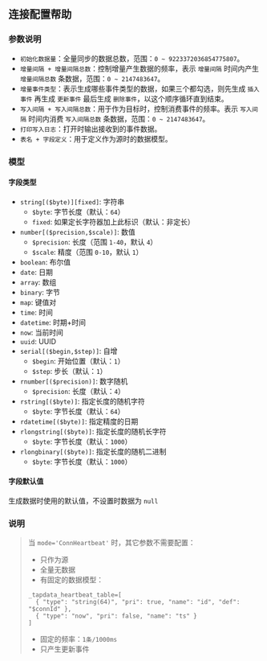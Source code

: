 ## 连接配置帮助

### 参数说明

- `初始化数据量`：全量同步的数据总数，范围：`0 ~ 9223372036854775807`。
- `增量间隔 + 增量间隔总数`：控制增量产生数据的频率，表示 `增量间隔` 时间内产生 `增量间隔总数` 条数据，范围：`0 ~ 2147483647`。
- `增量事件类型`：表示生成哪些事件类型的数据，如果三个都勾选，则先生成 `插入事件` 再生成 `更新事件` 最后生成 `删除事件`，以这个顺序循环直到结束。
- `写入间隔 + 写入间隔总数`：用于作为目标时，控制消费事件的频率。表示 `写入间隔` 时间内消费 `写入间隔总数` 条数据，范围：`0 ~ 2147483647`。
- `打印写入日志`：打开时输出接收到的事件数据。
- `表名 + 字段定义`：用于定义作为源时的数据模型。

### 模型

#### 字段类型

- `string[($byte)][fixed]`: 字符串
    - `$byte`: 字节长度（默认：`64`）
    - `fixed`: 如果定长字符器加上此标识（默认：非定长）
- `number[($precision,$scale)]`: 数值
    - `$precision`: 长度（范围 `1-40`，默认 `4`）
    - `$scale`: 精度（范围 `0-10`，默认 `1`）
- `boolean`: 布尔值
- `date`: 日期
- `array`: 数组
- `binary`: 字节
- `map`: 键值对
- `time`: 时间
- `datetime`: 时期+时间
- `now`: 当前时间
- `uuid`: UUID
- `serial[($begin,$step)]`: 自增
  - `$begin`: 开始位置（默认：`1`）
  - `$step`: 步长（默认：`1`）
- `rnumber[($precision)]`: 数字随机
  - `$precision`: 长度（默认：`4`）
- `rstring[($byte)]`: 指定长度的随机字符
  - `$byte`: 字节长度（默认：`64`）
- `rdatetime[($byte)]`: 指定精度的日期
- `rlongstring[($byte)]`: 指定长度的随机长字符
  - `$byte`: 字节长度（默认：`1000`）
- `rlongbinary[($byte)]`: 指定长度的随机二进制
  - `$byte`: 字节长度（默认：`1000`）

#### 字段默认值

生成数据时使用的默认值，不设置时数据为 `null`

### 说明
> 当 `mode='ConnHeartbeat'` 时，其它参数不需要配置：
> - 只作为源
> - 全量无数据
> - 有固定的数据模型：
> ```
> _tapdata_heartbeat_table=[
>   { "type": "string(64)", "pri": true, "name": "id", "def": "$connId" },
>   { "type": "now", "pri": false, "name": "ts" }
> ]
> ```
> - 固定的频率：`1条/1000ms`
> - 只产生更新事件
